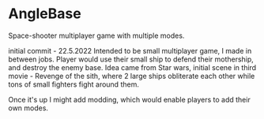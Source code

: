 # AngleBase
Space-shooter multiplayer game with multiple modes.

initial commit - 22.5.2022
Intended to be small multiplayer game, I made in between jobs. Player would use their small ship to defend their mothership, and destroy the enemy base.
Idea came from Star wars, initial scene in third movie - Revenge of the sith, where 2 large ships obliterate each other while tons of 
small fighters fight around them.

Once it's up I might add modding, which would enable players to add their own modes.
